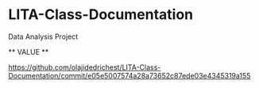 # LITA-Class-Documentation
Data Analysis Project

** VALUE **

https://github.com/olajidedrichest/LITA-Class-Documentation/commit/e05e5007574a28a73652c87ede03e4345319a155
